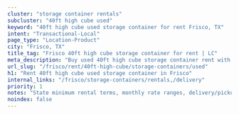```yaml
---
cluster: "storage container rentals"
subcluster: "40ft high cube used"
keyword: "40ft high cube used storage container for rent Frisco, TX"
intent: "Transactional-Local"
page_type: "Location-Product"
city: "Frisco, TX"
title_tag: "Frisco 40ft high cube storage container for rent | LC"
meta_description: "Buy used 40ft high cube storage container rent with local delivery in Frisco, TX. LC Container — local Since 2003. Request a fast quote today."
url_slug: "/frisco/rent/40ft-high-cube/storage-containers/used"
h1: "Rent 40ft high cube used storage container in Frisco"
internal_links: "/frisco/storage-containers/rentals,/delivery"
priority: 1
notes: "State minimum rental terms, monthly rate ranges, delivery/pickup fees, service area."
noindex: false
---
```


<!-- TODO: Add unique city/inventory copy, images, and internal links here. -->
